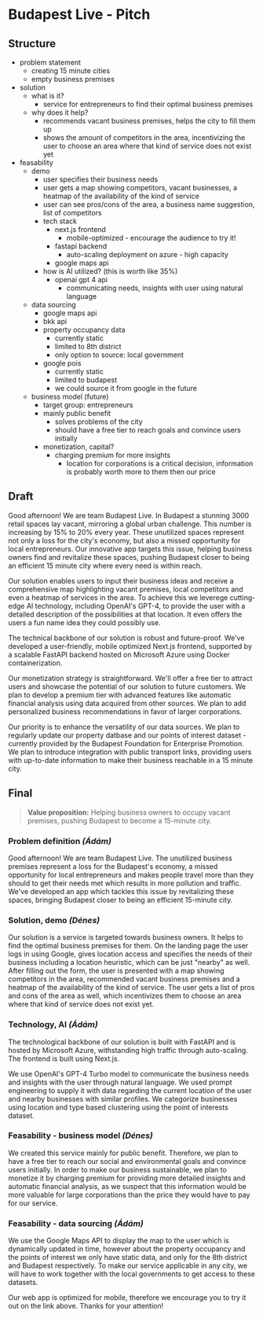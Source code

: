 # Budapest Live - Pitch

## Structure

- problem statement
    - creating 15 minute cities
    - empty business premises
- solution
    - what is it?
        - service for entrepreneurs to find their optimal business premises
    - why does it help?
        - recommends vacant business premises, helps the city to fill them up
        - shows the amount of competitors in the area, incentivizing the user to choose an area where that kind of service does not exist yet
- feasability
    - demo
        - user specifies their business needs
        - user gets a map showing competitors, vacant businesses, a heatmap of the availability of the kind of service
        - user can see pros/cons of the area, a business name suggestion, list of competitors
        - tech stack
            - next.js frontend
                - mobile-optimized - encourage the audience to try it!
            - fastapi backend
                - auto-scaling deployment on azure - high capacity
            - google maps api
        - how is AI utilized? (this is worth like 35%)
            - openai gpt 4 api
                - communicating needs, insights with user using natural language
    - data sourcing
        - google maps api
        - bkk api
        - property occupancy data
            - currently static
            - limited to 8th district
            - only option to source: local government
        - google pois
            - currently static
            - limited to budapest
            - we could source it from google in the future
    - business model (future)
        - target group: entrepreneurs
        - mainly public benefit
            - solves problems of the city
            - should have a free tier to reach goals and convince users initially
        - monetization, capital?
            - charging premium for more insights
                - location for corporations is a critical decision, information is probably worth more to them then our price

## Draft

Good afternoon! We are team Budapest Live. In Budapest a stunning 3000 retail spaces lay vacant, mirroring a global urban challenge. This number is increasing by 15% to 20% every year. These unutilized spaces represent not only a loss for the city's economy, but also a missed opportunity for local entrepreneurs. Our innovative app targets this issue, helping business owners find and revitalize these spaces, pushing Budapest closer to being an efficient 15 minute city where every need is within reach. 

Our solution enables users to input their business ideas and receive a comprehensive map highlighting vacant premises, local competitors and even a heatmap of services in the area. To achieve this we leverege cutting-edge AI technology, including OpenAI's GPT-4, to provide the user with a detailed description of the possibilities at that location. It even offers the users a fun name idea they could possibly use.

The technical backbone of our solution is robust and future-proof. We've developed a user-friendly, mobile optimized Next.js frontend, supported by a scalable FastAPI backend hosted on Microsoft Azure using Docker containerization.

Our monetization strategy is straightforward. We'll offer a free tier to attract users and showcase the potential of our solution to future customers. We plan to develop a premium tier with advanced features like automatic financial analysis using data acquired from other sources. We plan to add personalized business recommendations in favor of larger corporations.

Our priority is to enhance the versatility of our data sources. We plan to regularly update our property datbase and our points of interest dataset - currently provided by the Budapest Foundation for Enterprise Promotion. We plan to introduce integration with public transport links, providing users with up-to-date information to make their business reachable in a 15 minute city.

## Final

> **Value proposition:** Helping business owners to occupy vacant premises, pushing Budapest to become a 15-minute city.

### Problem definition *(Ádám)*

Good afternoon! We are team Budapest Live. The unutilized business premises represent a loss for the Budapest's economy, a missed opportunity for local entrepreneurs and makes people travel more than they should to get their needs met which results in more pollution and traffic. We've developed an app which tackles this issue by revitalizing these spaces, bringing Budapest closer to being an efficient 15-minute city.

### Solution, demo *(Dénes)*

Our solution is a service is targeted towards business owners. It helps to find the optimal business premises for them. On the landing page the user logs in using Google, gives location access and specifies the needs of their business including a location heuristic, which can be just "nearby" as well. After filling out the form, the user is presented with a map showing competitors in the area, recommended vacant business premises and a heatmap of the availability of the kind of service. The user gets a list of pros and cons of the area as well, which incentivizes them to choose an area where that kind of service does not exist yet.

### Technology, AI *(Ádám)*

The technological backbone of our solution is built with FastAPI and is hosted by Microsoft Azure, withstanding high traffic through auto-scaling. The frontend is built using Next.js. 

We use OpenAI's GPT-4 Turbo model to communicate the business needs and insights with the user through natural language. We used prompt engineering to supply it with data regarding the current location of the user and nearby businesses with similar profiles. We categorize businesses using location and type based clustering using the point of interests dataset.

### Feasability - business model *(Dénes)*

We created this service mainly for public benefit. Therefore, we plan to have a free tier to reach our social and environmental goals and convince users initially. In order to make our business sustainable, we plan to monetize it by charging premium for providing more detailed insights and automatic financial analysis, as we suspect that this information would be more valuable for large corporations than the price they would have to pay for our service. 

### Feasability - data sourcing *(Ádám)*

We use the Google Maps API to display the map to the user which is dynamically updated in time, however about the property occupancy and the points of interest we only have static data, and only for the 8th district and Budapest respectively. To make our service applicable in any city, we will have to work together with the local governments to get access to these datasets.

Our web app is optimized for mobile, therefore we encourage you to try it out on the link above. Thanks for your attention!
